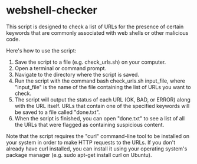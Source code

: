 # webshell-checker
This script is designed to check a list of URLs for the presence of certain keywords that are commonly associated with web shells or other malicious code.

Here's how to use the script:

1. Save the script to a file (e.g. check_urls.sh) on your computer.
2. Open a terminal or command prompt.
3. Navigate to the directory where the script is saved.
4. Run the script with the command bash check_urls.sh input_file, where "input_file" is the name of the file containing the list of URLs you want to check.
5. The script will output the status of each URL (OK, BAD, or ERROR) along with the URL itself. URLs that contain one of the specified keywords will be saved to a file called "done.txt".
6. When the script is finished, you can open "done.txt" to see a list of all the URLs that were flagged as containing suspicious content.

Note that the script requires the "curl" command-line tool to be installed on your system in order to make HTTP requests to the URLs. If you don't already have curl installed, you can install it using your operating system's package manager (e.g. sudo apt-get install curl on Ubuntu).
